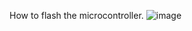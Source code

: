 How to flash the microcontroller.
![image](https://github.com/user-attachments/assets/fbc23530-4c50-45a0-9f58-f3f53e46874f)
